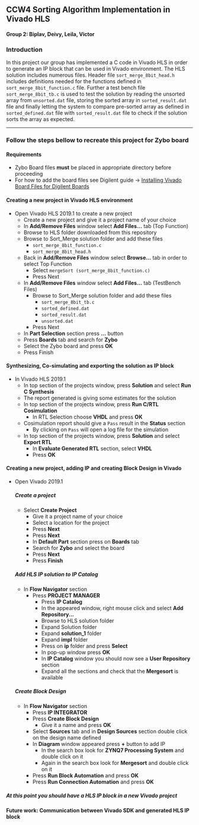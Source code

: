 ## CCW4 Sorting Algorithm Implementation in Vivado HLS
#### Group 2: Biplav, Deivy, Leila, Victor
 
### Introduction
In this project our group has implemented a C code in Vivado HLS in order to generate an IP block that can be used in Vivado environment.
The HLS solution includes numerous files. Header file `sort_merge_8bit_head.h` includes definitions needed for the functions defined in `sort_merge_8bit_function.c` file.
Further a test bench file `sort_merge_8bit_tb.c` is used to test the solution by reading the unsorted array from `unsorted.dat` file, 
storing the sorted array in `sorted_result.dat` file and finally letting the system to compare pre-sorted array as defined 
in `sorted_defined.dat` file with `sorted_result.dat` file to check if the solution sorts the array as expected.
 
---
### Follow the steps bellow to recreate this project for Zybo board

#### Requirements

- Zybo Board files **must** be placed in appropriate directory before proceeding
- For how to add the board files see Digilent guide -> [Installing Vivado Board Files for Digilent Boards](https://reference.digilentinc.com/reference/software/vivado/board-files?redirect=1)


#### Creating a new project in Vivado HLS environment

- Open Vivado HLS 2019.1 to create a new project
  - Create a new project and give it a project name of your choice
  - In **Add/Remove Files** window select **Add Files...** tab (Top Function)
  - Browse to HLS folder downloaded from this repository
  - Browse to Sort_Merge solution folder and add these files
    - `sort_merge_8bit_function.c`
    - `sort_merge_8bit_head.h`
  - Back in **Add/Remove Files** window select **Browse...** tab in order to select Top Function
      - Select `mergeSort (sort_merge_8bit_function.c)`
    - Press Next
  - In **Add/Remove Files** window select **Add Files...** tab (TestBench Files)
    - Browse to Sort_Merge solution folder and add these files
      - `sort_merge_8bit_tb.c`
      - `sorted_defined.dat`
      - `sorted_result.dat`
      - `unsorted.dat`
    - Press Next
  - In **Part Selection** section press **...** button
  - Press **Boards** tab and search for **Zybo**
  - Select the Zybo board and press **OK**
  - Press Finish


#### Synthesizing, Co-simulating and exporting the solution as IP block 

- In Vivado HLS 2019.1
  - In top section of the projects window, press **Solution** and select **Run C Synthesis**
  - The report generated is giving some estimates for the solution
  - In top section of the projects window, press **Run C/RTL Cosimulation**
    - In RTL Selection choose **VHDL** and press **OK**
  - Cosimulation report should give a `Pass` result in the **Status** section
    - By clicking on `Pass` will open a log file for the simulation
  - In top section of the projects window, press **Solution** and select **Export RTL**
    - In **Evaluate Generated RTL** section, select **VHDL** 
    - Press **OK**


#### Creating a new project, adding IP and creating Block Design in Vivado

- Open Vivado 2019.1
  
  ##### Create a project
  - Select **Create Project**
      - Give it a project name of your choice
      - Select a location for the project
    - Press **Next**
    - Press **Next**
    - In **Default Part** section press on **Boards** tab
    - Search for **Zybo** and select the board
    - Press **Next**
    - Press **Finish**
  
  ##### Add HLS IP solution to IP Catalog
  - In **Flow Navigator** section
    - Press **PROJECT MANAGER**
      - Press **IP Catalog**
      - In the appeared window, right mouse click and select **Add Repository...**
      - Browse to HLS solution folder
      - Expand Solution folder
      - Expand **solution_1** folder
      - Expand **impl** folder
      - Press on **ip** folder and press **Select**
      - In pop-up window press **OK**
      - In **IP Catalog** window you should now see a **User Repository** section
      - Expand all the sections and check that the **Mergesort** is available
  
  ##### Create Block Design
  - In **Flow Navigator** section
    - Press **IP INTEGRATOR**
    - Press **Create Block Design**
      - Give it a name and press **OK**
    - Select **Sources** tab and in **Design Sources** section double click on the design name defined
    - In **Diagram** window appeared press **+** button to add IP
      - In the search box look for **ZYNQ7 Processing System** and double click on it
      - Again in the search box look for **Mergesort** and double click on it
    - Press **Run Block Automation** and press **OK**
    - Press **Run Connection Automation** and press **OK**

##### At this point you should have a HLS IP block in a new Vivado project

#### Future work: Communication between Vivado SDK and generated HLS IP block